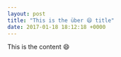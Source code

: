 ```yaml
---
layout: post
title: "This is the über 😄 title"
date: 2017-01-18 18:12:18 +0000
---
```


This is the content 😄
